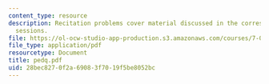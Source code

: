 ```yaml
---
content_type: resource
description: Recitation problems cover material discussed in the corresponding lecture
  sessions.
file: https://ol-ocw-studio-app-production.s3.amazonaws.com/courses/7-012-introduction-to-biology-fall-2004/28bec8270f2a69083f7019f5be8052bc_pedq.pdf
file_type: application/pdf
resourcetype: Document
title: pedq.pdf
uid: 28bec827-0f2a-6908-3f70-19f5be8052bc
---
```

